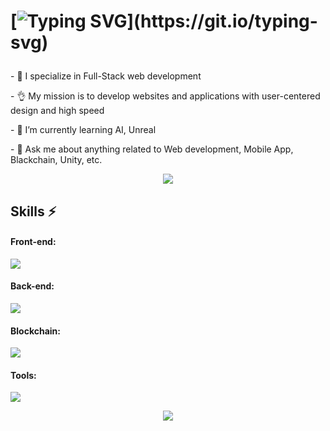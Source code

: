 <h1>

  [![Typing SVG](https://readme-typing-svg.demolab.com?font=Fira+Code&size=30&pause=1000&color=00ADEF&vCenter=true&width=750&height=45&lines=Hi,+I'm+a+senior+full-stack+developer!)](https://git.io/typing-svg)
</h1>
<p>- 🔭 I specialize in Full-Stack web development</p>
<p>- 👌 My mission is to develop websites and applications with user-centered design and high speed</p>
<p>- 🌱 I’m currently learning <span>AI, Unreal</span></p>
<p>- 💬 Ask me about anything related to <span>Web development, Mobile App, Blackchain, Unity, etc.</span></p>

<div align="center">
  <p  align="center">
  <img src="https://user-images.githubusercontent.com/73097560/115834477-dbab4500-a447-11eb-908a-139a6edaec5c.gif">             
  <br>
</div>
  
##  Skills ⚡
  
#### Front-end:
![](https://skillicons.dev/icons?i=react,nextjs,redux,java,js,ts,figma,html,css,bootstrap,tailwind,wordpress,nodejs,vite,unity,graphql,firebase,figma,materialui,svg)
  
#### Back-end:
![](https://skillicons.dev/icons?i=ts,py,php,wordpress,nodejs,express,cpp,graphql,mongodb,mysql,postgres)

#### Blockchain:
![](https://skillicons.dev/icons?i=java,ts,py,php,cpp,c)
  
#### Tools:
![](https://skillicons.dev/icons?i=vscode,visualstudio,androidstudio,github,git,npm,docker,babel,postman,powershell)

<div align="center">
  <p  align="center">
  <img src="https://user-images.githubusercontent.com/73097560/115834477-dbab4500-a447-11eb-908a-139a6edaec5c.gif">             
  <br>
</div>
<!--
## 🌐 Connect With Me
<p align="left">
<a href="mailto:wowha201726@gmail.com" target="_blank"><img src="https://skillicons.dev/icons?i=gmail" height="48"/></a>
</p>-->
